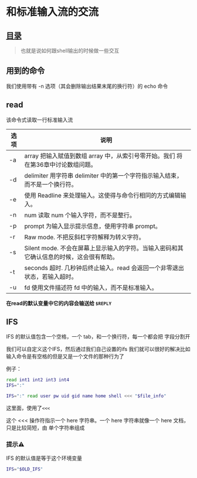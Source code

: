 # 和标准输入流的交流

## [目录](https://github.com/shgopher/GOFamily/tree/master/%E5%85%A5%E9%97%A8%E7%AF%87/%E6%93%8D%E4%BD%9C%E7%B3%BB%E7%BB%9F/shell)
> 也就是说如何跟shell输出的时候做一些交互

## 用到的命令
我们使用带有 -n 选项（其会删除输出结果末尾的换行符）的 echo 命令

## read

该命令式读取一行标准输入流

|选项	|说明|
|-|-|
|-a| array	把输入赋值到数组 array 中，从索引号零开始。我们 将在第36章中讨论数组问题。
|-d| delimiter	用字符串 delimiter 中的第一个字符指示输入结束，而不是一个换行符。
|-e|	使用 Readline 来处理输入。这使得与命令行相同的方式编辑输入。
|-n| num	读取 num 个输入字符，而不是整行。
|-p| prompt	为输入显示提示信息，使用字符串 prompt。
|-r|	Raw mode. 不把反斜杠字符解释为转义字符。
|-s|	Silent mode. 不会在屏幕上显示输入的字符。当输入密码和其它确认信息的时候，这会很有帮助。
|-t| seconds	超时. 几秒钟后终止输入。read 会返回一个非零退出状态，若输入超时。
|-u| fd	使用文件描述符 fd 中的输入，而不是标准输入。

**在read的默认变量中它的内容会输送给 `$REPLY`**

## IFS

IFS 的默认值包含一个空格，一个 tab，和一个换行符，每一个都会把 字段分割开

我们可以自定义这个IFS，然后通过我们自己设置的ifs 我们就可以很好的解决比如输入命令是有空格的但是又是一个文件的那种行为了

例子：
```bash
read int1 int2 int3 int4
IFS=":"
```
```bash
IFS=":" read user pw uid gid name home shell <<< "$file_info"
```
这里面，使用了`<<<`

这个 <<< 操作符指示一个 here 字符串。一个 here 字符串就像一个 here 文档，只是比较简短，由 单个字符串组成

### 提示⚠️
IFS 的默认值是等于这个环境变量
```bash
IFS="$OLD_IFS"
```
